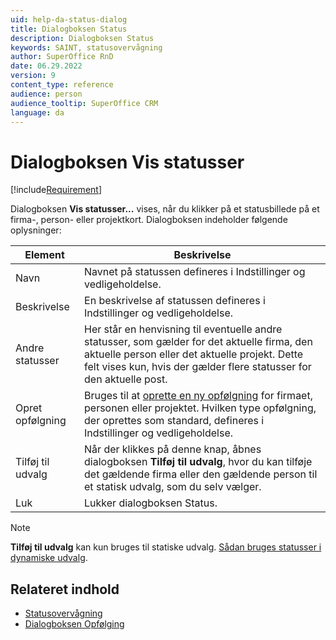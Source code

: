 ```yaml
---
uid: help-da-status-dialog
title: Dialogboksen Status
description: Dialogboksen Status
keywords: SAINT, statusovervågning
author: SuperOffice RnD
date: 06.29.2022
version: 9
content_type: reference
audience: person
audience_tooltip: SuperOffice CRM
language: da
---
```


# Dialogboksen Vis statusser

[!include[Requirement](../includes/note-saint-req.md)]

Dialogboksen **Vis statusser...** vises, når du klikker på et statusbillede på et firma-, person- eller projektkort. Dialogboksen indeholder følgende oplysninger:

| Element | Beskrivelse |
|---|---|
| Navn | Navnet på statussen defineres i Indstillinger og vedligeholdelse. |
| Beskrivelse | En beskrivelse af statussen defineres i Indstillinger og vedligeholdelse. |
| Andre statusser | Her står en henvisning til eventuelle andre statusser, som gælder for det aktuelle firma, den aktuelle person eller det aktuelle projekt. Dette felt vises kun, hvis der gælder flere statusser for den aktuelle post. |
| Opret opfølgning | Bruges til at [oprette en ny opfølgning][3] for firmaet, personen eller projektet. Hvilken type opfølgning, der oprettes som standard, defineres i Indstillinger og vedligeholdelse. |
| Tilføj til udvalg | Når der klikkes på denne knap, åbnes dialogboksen **Tilføj til udvalg**, hvor du kan tilføje det gældende firma eller den gældende person til et statisk udvalg, som du selv vælger. |
| Luk | Lukker dialogboksen Status. |

> [!NOTE]
> **Tilføj til udvalg** kan kun bruges til statiske udvalg. [Sådan bruges statusser i dynamiske udvalg][1].

## Relateret indhold

* [Statusovervågning][2]
* [Dialogboksen Opfølging][3]

<!-- Referenced links -->
[1]: ../../search-options/selection/learn/create.md
[2]: index.md
[3]: ../../diary/learn/create-follow-up.md

<!-- Referenced images -->
